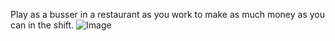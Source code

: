 Play as a busser in a restaurant as you work to make as much money as you can in the shift. 
![Image](https://github.com/user-attachments/assets/0365db86-ed81-4426-b066-76268b436863)
